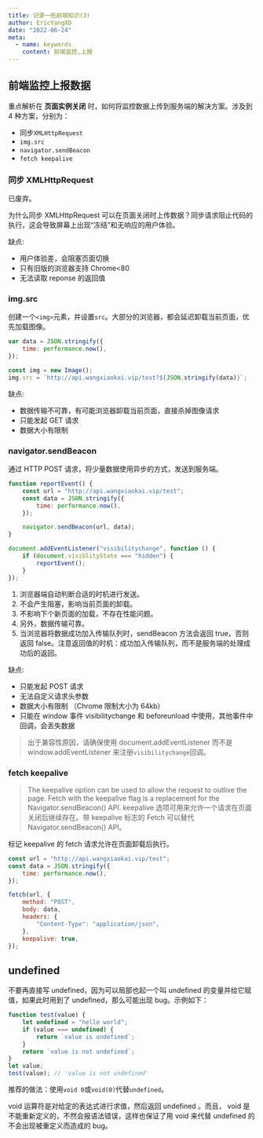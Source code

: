 ```yaml
---
title: 记录一些前端知识(3)
author: EricYangXD
date: "2022-06-24"
meta:
  - name: keywords
    content: 前端监控,上报
---
```


## 前端监控上报数据

重点解析在 **页面实例关闭** 时，如何将监控数据上传到服务端的解决方案。涉及到 4 种方案，分别为：

- 同步`XMLHttpRequest`
- `img.src`
- `navigator.sendBeacon`
- `fetch keepalive`

### 同步 XMLHttpRequest

已废弃。

为什么同步 XMLHttpRequest 可以在页面关闭时上传数据？同步请求阻止代码的执行，这会导致屏幕上出现“冻结”和无响应的用户体验。

缺点:

- 用户体验差，会阻塞页面切换
- 只有旧版的浏览器支持 Chrome<80
- 无法读取 reponse 的返回值

### img.src

创建一个`<img>`元素，并设置`src`。大部分的浏览器，都会延迟卸载当前页面，优先加载图像。

```js
var data = JSON.stringify({
	time: performance.now(),
});

const img = new Image();
img.src = `http://api.wangxiaokai.vip/test?${JSON.stringify(data)}`;
```

缺点:

- 数据传输不可靠，有可能浏览器卸载当前页面，直接杀掉图像请求
- 只能发起 GET 请求
- 数据大小有限制

### navigator.sendBeacon

通过 HTTP POST 请求，将少量数据使用异步的方式，发送到服务端。

```js
function reportEvent() {
	const url = "http://api.wangxiaokai.vip/test";
	const data = JSON.stringify({
		time: performance.now(),
	});

	navigator.sendBeacon(url, data);
}

document.addEventListener("visibilitychange", function () {
	if (document.visiblityState === "hidden") {
		reportEvent();
	}
});
```

1. 浏览器端自动判断合适的时机进行发送。
2. 不会产生阻塞，影响当前页面的卸载。
3. 不影响下个新页面的加载，不存在性能问题。
4. 另外，数据传输可靠。
5. 当浏览器将数据成功加入传输队列时，sendBeacon 方法会返回 true，否则返回 false。注意返回值的时机：成功加入传输队列，而不是服务端的处理成功后的返回。

缺点:

- 只能发起 POST 请求
- 无法自定义请求头参数
- 数据大小有限制 （Chrome 限制大小为 64kb）
- 只能在 window 事件 visibilitychange 和 beforeunload 中使用，其他事件中回调，会丢失数据

> 出于兼容性原因，请确保使用 document.addEventListener 而不是 window.addEventListener 来注册`visibilitychange`回调。

### fetch keepalive

> The keepalive option can be used to allow the request to outlive the page. Fetch with the keepalive flag is a replacement for the Navigator.sendBeacon() API.
> keepalive 选项可用来允许一个请求在页面关闭后继续存在。带 keepalive 标志的 Fetch 可以替代 Navigator.sendBeacon() API。

标记 keepalive 的 fetch 请求允许在页面卸载后执行。

```js
const url = "http://api.wangxiaokai.vip/test";
const data = JSON.stringify({
	time: performance.now(),
});

fetch(url, {
	method: "POST",
	body: data,
	headers: {
		"Content-Type": "application/json",
	},
	keepalive: true,
});
```

## undefined

不要再直接写 undefined，因为可以局部也起一个叫 undefined 的变量并给它赋值，如果此时用到了 undefined，那么可能出现 bug。示例如下：

```js
function test(value) {
	let undefined = "hello world";
	if (value === undefined) {
		return `value is undefined`;
	}
	return `value is not undefined`;
}
let value;
test(value); // 'value is not undefined'
```

推荐的做法：使用`void 0`或`void(0)`代替`undefined`。

void 运算符是对给定的表达式进行求值，然后返回 undefined 。而且， void 是不能重新定义的，不然会报语法错误，这样也保证了用 void 来代替 undefined 的不会出现被重定义而造成的 bug。

